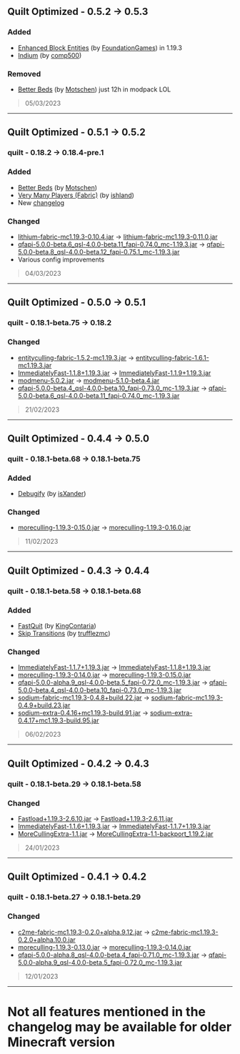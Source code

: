 ## Quilt Optimized - 0.5.2 -> 0.5.3

### Added

* [Enhanced Block Entities](https://modrinth.com/mod/ebe) (by [FoundationGames](https://modrinth.com/user/FoundationGames)) in 1.19.3
* [Indium](https://modrinth.com/mod/indium) (by [comp500](https://modrinth.com/user/comp500))

### Removed

* [Better Beds](https://modrinth.com/mod/better-beds) (by [Motschen](https://modrinth.com/user/Motschen)) just 12h in modpack LOL

> 05/03/2023

---

## Quilt Optimized - 0.5.1 -> 0.5.2

### quilt - 0.18.2 -> 0.18.4-pre.1

### Added

* [Better Beds](https://modrinth.com/mod/better-beds) (by [Motschen](https://modrinth.com/user/Motschen))
* [Very Many Players (Fabric)](https://modrinth.com/mod/vmp-fabric) (by [ishland](https://modrinth.com/user/ishland))
* New [changelog](https://github.com/TheBossMagnus/Quilt-Optimized/blob/main/Changelog.md)

### Changed

* [lithium-fabric-mc1.19.3-0.10.4.jar](https://modrinth.com/mod/lithium/version/XS6vJwop) -> [lithium-fabric-mc1.19.3-0.11.0.jar](https://modrinth.com/mod/lithium/version/sMWkk4VU)
* [qfapi-5.0.0-beta.6_qsl-4.0.0-beta.11_fapi-0.74.0_mc-1.19.3.jar](https://modrinth.com/mod/qsl/version/oQbYgY9f) -> [qfapi-5.0.0-beta.8_qsl-4.0.0-beta.12_fapi-0.75.1_mc-1.19.3.jar](https://modrinth.com/mod/qsl/version/MYbIY8g7)
* Various config improvements

> 04/03/2023

---

## Quilt Optimized - 0.5.0 -> 0.5.1

### quilt - 0.18.1-beta.75 -> 0.18.2

### Changed

* [entityculling-fabric-1.5.2-mc1.19.3.jar](https://modrinth.com/mod/entityculling/version/bRBO9ZzX) -> [entityculling-fabric-1.6.1-mc1.19.3.jar](https://modrinth.com/mod/entityculling/version/AdkBUIRs)
* [ImmediatelyFast-1.1.8+1.19.3.jar](https://modrinth.com/mod/immediatelyfast/version/EHbdx1pF) -> [ImmediatelyFast-1.1.9+1.19.3.jar](https://modrinth.com/mod/immediatelyfast/version/d6gX5lox)
* [modmenu-5.0.2.jar](https://modrinth.com/mod/modmenu/version/eIrlBn1Z) -> [modmenu-5.1.0-beta.4.jar](https://modrinth.com/mod/modmenu/version/RtaGQNyd)
* [qfapi-5.0.0-beta.4_qsl-4.0.0-beta.10_fapi-0.73.0_mc-1.19.3.jar](https://modrinth.com/mod/qsl/version/ZUB07xly) -> [qfapi-5.0.0-beta.6_qsl-4.0.0-beta.11_fapi-0.74.0_mc-1.19.3.jar](https://modrinth.com/mod/qsl/version/oQbYgY9f)

> 21/02/2023

---

## Quilt Optimized - 0.4.4 -> 0.5.0

### quilt - 0.18.1-beta.68 -> 0.18.1-beta.75

### Added

* [Debugify](https://modrinth.com/mod/debugify) (by [isXander](https://modrinth.com/user/isxander))

### Changed

* [moreculling-1.19.3-0.15.0.jar](https://modrinth.com/mod/moreculling/version/UNJJKrgF) -> [moreculling-1.19.3-0.16.0.jar](https://modrinth.com/mod/moreculling/version/ENUmMM2R)

> 11/02/2023

---

## Quilt Optimized - 0.4.3 -> 0.4.4

### quilt - 0.18.1-beta.58 -> 0.18.1-beta.68

### Added

* [FastQuit](https://modrinth.com/mod/fastquit) (by [KingContaria](https://modrinth.com/user/KingContaria))
* [Skip Transitions](https://modrinth.com/mod/skip-transitions) (by [trufflezmc](https://modrinth.com/user/trufflezmc))

### Changed

* [ImmediatelyFast-1.1.7+1.19.3.jar](https://modrinth.com/mod/immediatelyfast/version/mo9q5fMn) -> [ImmediatelyFast-1.1.8+1.19.3.jar](https://modrinth.com/mod/immediatelyfast/version/EHbdx1pF)
* [moreculling-1.19.3-0.14.0.jar](https://modrinth.com/mod/moreculling/version/AbG6tNda) -> [moreculling-1.19.3-0.15.0.jar](https://modrinth.com/mod/moreculling/version/UNJJKrgF)
* [qfapi-5.0.0-alpha.9_qsl-4.0.0-beta.5_fapi-0.72.0_mc-1.19.3.jar](https://modrinth.com/mod/qsl/version/5I6Al1Gw) -> [qfapi-5.0.0-beta.4_qsl-4.0.0-beta.10_fapi-0.73.0_mc-1.19.3.jar](https://modrinth.com/mod/qsl/version/ZUB07xly)
* [sodium-fabric-mc1.19.3-0.4.8+build.22.jar](https://modrinth.com/mod/sodium/version/oYfJQ6lR) -> [sodium-fabric-mc1.19.3-0.4.9+build.23.jar](https://modrinth.com/mod/sodium/version/idtcaIVT)
* [sodium-extra-0.4.16+mc1.19.3-build.91.jar](https://modrinth.com/mod/sodium-extra/version/8DeIhGTv) -> [sodium-extra-0.4.17+mc1.19.3-build.95.jar](https://modrinth.com/mod/sodium-extra/version/wA35IJw8)

> 06/02/2023

---

## Quilt Optimized - 0.4.2 -> 0.4.3

### quilt - 0.18.1-beta.29 -> 0.18.1-beta.58

### Changed

* [Fastload+1.19.3-2.6.10.jar](https://modrinth.com/mod/fastload/version/OQyAqgWH) -> [Fastload+1.19.3-2.6.11.jar](https://modrinth.com/mod/fastload/version/GCH0zDV1)
* [ImmediatelyFast-1.1.6+1.19.3.jar](https://modrinth.com/mod/immediatelyfast/version/vA8NWTKD) -> [ImmediatelyFast-1.1.7+1.19.3.jar](https://modrinth.com/mod/immediatelyfast/version/mo9q5fMn)
* [MoreCullingExtra-1.1.jar](https://modrinth.com/mod/morecullingextra/version/rPGfLpeu) -> [MoreCullingExtra-1.1-backport_1.19.2.jar](https://modrinth.com/mod/morecullingextra/version/iNzUzmM1)

> 24/01/2023

---

## Quilt Optimized - 0.4.1 -> 0.4.2

### quilt - 0.18.1-beta.27 -> 0.18.1-beta.29

### Changed

* [c2me-fabric-mc1.19.3-0.2.0+alpha.9.12.jar](https://modrinth.com/mod/c2me-fabric/version/kakddk9k) -> [c2me-fabric-mc1.19.3-0.2.0+alpha.10.0.jar](https://modrinth.com/mod/c2me-fabric/version/FpgVeSQK)
* [moreculling-1.19.3-0.13.0.jar](https://modrinth.com/mod/moreculling/version/kC2sSBvg) -> [moreculling-1.19.3-0.14.0.jar](https://modrinth.com/mod/moreculling/version/AbG6tNda)
* [qfapi-5.0.0-alpha.8_qsl-4.0.0-beta.4_fapi-0.71.0_mc-1.19.3.jar](https://modrinth.com/mod/qsl/version/MoSNH4oo) -> [qfapi-5.0.0-alpha.9_qsl-4.0.0-beta.5_fapi-0.72.0_mc-1.19.3.jar](https://modrinth.com/mod/qsl/version/5I6Al1Gw)

> 12/01/2023

---

# Not all features mentioned in the changelog may be available for older Minecraft version
